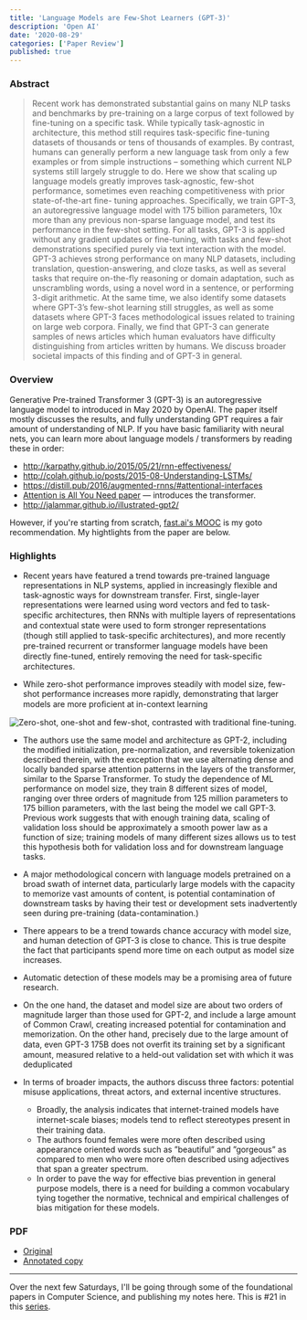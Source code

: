 ```yaml
---
title: 'Language Models are Few-Shot Learners (GPT-3)'
description: 'Open AI'
date: '2020-08-29'
categories: ['Paper Review']
published: true
---
```


### Abstract

> Recent work has demonstrated substantial gains on many NLP tasks and benchmarks by pre-training on a large corpus of text followed by fine-tuning on a specific task. While typically task-agnostic in architecture, this method still requires task-specific fine-tuning datasets of thousands or tens of thousands of examples. By contrast, humans can generally perform a new language task from only a few examples or from simple instructions – something which current NLP systems still largely struggle to do. Here we show that scaling up language models greatly improves task-agnostic, few-shot performance, sometimes even reaching competitiveness with prior state-of-the-art fine- tuning approaches. Specifically, we train GPT-3, an autoregressive language model with 175 billion parameters, 10x more than any previous non-sparse language model, and test its performance in the few-shot setting. For all tasks, GPT-3 is applied without any gradient updates or fine-tuning, with tasks and few-shot demonstrations specified purely via text interaction with the model. GPT-3 achieves strong performance on many NLP datasets, including translation, question-answering, and cloze tasks, as well as several tasks that require on-the-fly reasoning or domain adaptation, such as unscrambling words, using a novel word in a sentence, or performing 3-digit arithmetic. At the same time, we also identify some datasets where GPT-3’s few-shot learning still struggles, as well as some datasets where GPT-3 faces methodological issues related to training on large web corpora. Finally, we find that GPT-3 can generate samples of news articles which human evaluators have difficulty distinguishing from articles written by humans. We discuss broader societal impacts of this finding and of GPT-3 in general.

### Overview

Generative Pre-trained Transformer 3 (GPT-3) is an autoregressive language model to introduced in May 2020 by OpenAI. The paper itself mostly discusses the results, and fully understanding GPT requires a fair amount of understanding of NLP. If you have basic familiarity with neural nets, you can learn more about language models / transformers by reading these in order:

- <http://karpathy.github.io/2015/05/21/rnn-effectiveness/>
- <http://colah.github.io/posts/2015-08-Understanding-LSTMs/>
- <https://distill.pub/2016/augmented-rnns/#attentional-interfaces>
- [Attention is All You Need paper](https://arxiv.org/pdf/1706.03762.pdf) — introduces the transformer.
- <http://jalammar.github.io/illustrated-gpt2/>

However, if you're starting from scratch, [fast.ai's MOOC](https://course.fast.ai/) is my goto recommendation. My hightlights from the paper are below.

### Highlights

- Recent years have featured a trend towards pre-trained language representations in NLP systems, applied in increasingly flexible and task-agnostic ways for downstream transfer. First, single-layer representations were learned using word vectors and fed to task-speciﬁc architectures, then RNNs with multiple layers of representations and contextual state were used to form stronger representations (though still applied to task-speciﬁc architectures), and more recently pre-trained recurrent or transformer language models have been directly ﬁne-tuned, entirely removing the need for task-speciﬁc architectures.

- While zero-shot performance improves steadily with model size, few-shot performance increases more rapidly, demonstrating that larger models are more proﬁcient at in-context learning

![Zero-shot, one-shot and few-shot, contrasted with traditional fine-tuning.](/assets/blog/gpt-3/learning-modes.png)

- The authors use the same model and architecture as GPT-2, including the modified initialization, pre-normalization, and reversible tokenization described therein, with the exception that we use alternating dense and locally banded sparse attention patterns in the layers of the transformer, similar to the Sparse Transformer. To study the dependence of ML performance on model size, they train 8 different sizes of model, ranging over three orders of magnitude from 125 million parameters to 175 billion parameters, with the last being the model we call GPT-3. Previous work suggests that with enough training data, scaling of validation loss should be approximately a smooth power law as a function of size; training models of many different sizes allows us to test this hypothesis both for validation loss and for downstream language tasks.

- A major methodological concern with language models pretrained on a broad swath of internet data, particularly large models with the capacity to memorize vast amounts of content, is potential contamination of downstream tasks by having their test or development sets inadvertently seen during pre-training (data-contamination.)

- There appears to be a trend towards chance accuracy with model size, and human detection of GPT-3 is close to chance. This is true despite the fact that participants spend more time on each output as model size increases.

- Automatic detection of these models may be a promising area of future research.

- On the one hand, the dataset and model size are about two orders of magnitude larger than those used for GPT-2, and include a large amount of Common Crawl, creating increased potential for contamination and memorization. On the other hand, precisely due to the large amount of data, even GPT-3 175B does not overﬁt its training set by a signiﬁcant amount, measured relative to a held-out validation set with which it was deduplicated

- In terms of broader impacts, the authors discuss three factors: potential misuse applications, threat actors, and external incentive structures.

  - Broadly, the analysis indicates that internet-trained models have internet-scale biases; models tend to reﬂect stereotypes present in their training data.
  - The authors found females were more often described using appearance oriented words such as ”beautiful” and ”gorgeous” as compared to men who were more often described using adjectives that span a greater spectrum.
  - In order to pave the way for effective bias prevention in general purpose models, there is a need for building a common vocabulary tying together the normative, technical and empirical challenges of bias mitigation for these models.

### PDF

- [Original](https://arxiv.org/pdf/2005.14165.pdf)
- [Annotated copy](/assets/blog/gpt-3/gpt-3-annotated.pdf)

---

Over the next few Saturdays, I'll be going through some of the foundational papers in Computer Science, and publishing my notes here. This is #21 in this [series](https://anantjain.dev/#paper-reviews).
